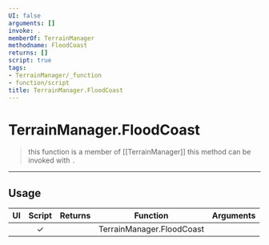 ```yaml
---
UI: false
arguments: []
invoke: .
memberOf: TerrainManager
methodname: FloodCoast
returns: []
script: true
tags:
- TerrainManager/_function
- function/script
title: TerrainManager.FloodCoast
---
```

# TerrainManager.FloodCoast
> this function is a member of [[TerrainManager]]
> this method can be invoked with `.`
-----
## Usage
|  UI | Script | Returns | Function | Arguments |
|:---:|:------:|-------:|:--------:|:---------|
| |✓||TerrainManager.FloodCoast||
